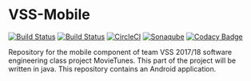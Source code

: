 # VSS-Mobile



[![Build Status](https://jiratinf16b4.it.dh-karlsruhe.de/buildStatus/icon?job=VSS)](https://jiratinf16b4.it.dh-karlsruhe.de/job/VSS)
[![Build Status](https://travis-ci.org/VSSSE/VSS-Mobile.svg?branch=master)](https://travis-ci.org/VSSSE/VSS-Mobile)
[![CircleCI](https://circleci.com/gh/VSSSE/VSS-Mobile.svg?style=svg)](https://circleci.com/gh/VSSSE/VSS-Mobile)
[![Sonaqube](https://sonarcloud.io/api/project_badges/measure?project=VSS-Mobile%3Aapp&metric=coverage)](https://sonarcloud.io/organizations/vss/projects)
[![Codacy Badge](https://api.codacy.com/project/badge/Grade/eb4cec1f9c244020ab167004d3f1fe99)](https://www.codacy.com/app/C0D3D3V/VSS-Mobile?utm_source=github.com&amp;utm_medium=referral&amp;utm_content=VSSSE/VSS-Mobile&amp;utm_campaign=Badge_Grade)

Repository for the mobile component of team VSS 2017/18 software engineering class project MovieTunes.
This part of the project will be written in java. This repository contains an Android application. 
